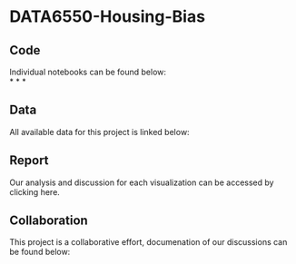 # DATA6550-Housing-Bias

## Code
Individual notebooks can be found below: <br />
*
*
*

## Data
All available data for this project is linked below: <br />

## Report
Our analysis and discussion for each visualization can be accessed by clicking here.

## Collaboration
This project is a collaborative effort, documenation of our discussions can be found below: <br />
